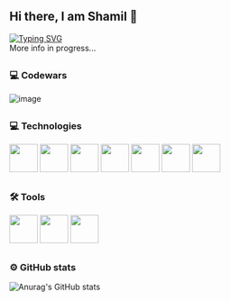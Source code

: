 ## Hi there, I am Shamil 👋
[![Typing SVG](https://readme-typing-svg.herokuapp.com?font=Fira+Code&pause=1000&center=%D0%9B%D0%9E%D0%96%D0%AC&vCenter=%D0%B8%D1%81%D1%82%D0%B8%D0%BD%D0%BD%D1%8B%D0%B9&repeat=%D0%B8%D1%81%D1%82%D0%B8%D0%BD%D0%BD%D1%8B%D0%B9&random=%D0%9B%D0%9E%D0%96%D0%AC&width=435&lines=Front-end+developer)](https://git.io/typing-svg)  
More info in progress...

##
### 💻 Codewars

![image](https://github.com/user-attachments/assets/70c3499b-387f-4370-b4cb-cc632d602505)

##
### 💻 Technologies

<img src="https://github.com/user-attachments/assets/7cc18326-891d-4780-bc96-47aa2a42d5ff" width="50" height="50"/>
<img src="https://github.com/user-attachments/assets/5a027a4a-89f3-4a20-a60c-c1fabca3029e" width="50" height="50"/>
<img src="https://github.com/user-attachments/assets/1808b5fb-31b9-4b63-8da5-5c1a4af2b2ad" width="50" height="50"/>
<img src="https://github.com/user-attachments/assets/ab8c7083-81d8-4be2-ab7c-80252f65bba8" width="50" height="50"/>
<img src="https://github.com/user-attachments/assets/ddb08711-d410-4ddf-9ce9-f5698e5a2403" width="50" height="50"/>
<img src="https://github.com/user-attachments/assets/71c3149c-80a9-4abc-b776-6ae1c468e412" width="50" height="50"/>
<img src="https://github.com/user-attachments/assets/08723bbb-872e-494a-b28f-ed39c130ff80" width="50" height="50"/>


##
### 🛠 Tools 

<img src="https://github.com/user-attachments/assets/5339cb86-98ea-4cf8-a963-fbf42119adaf" width="50" height="50"/>
<img src="https://github.com/user-attachments/assets/d32d84c2-ec9c-4187-9731-edba19351112" width="50" height="50"/>
<img src="https://github.com/user-attachments/assets/d3f421b3-b6ef-4f06-b50e-495e300feb9b" width="50" height="50"/>

##
### ⚙️ GitHub stats

![Anurag's GitHub stats](https://github-readme-stats.vercel.app/api?username=monvis&show_icons=true&theme=transparent)


##
